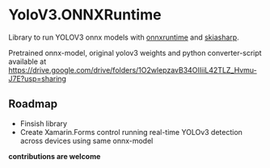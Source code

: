 # YoloV3.ONNXRuntime
Library to run YOLOV3 onnx models with [onnxruntime](https://github.com/microsoft/onnxruntime) and [skiasharp](https://github.com/mono/SkiaSharp).

Pretrained onnx-model, original yolov3 weights and python converter-script available at
https://drive.google.com/drive/folders/1O2wlepzavB34OIIiiL42TLZ_Hvmu-J7E?usp=sharing


## Roadmap
- Finsish library
- Create Xamarin.Forms control running real-time YOLOv3 detection across devices using same onnx-model


**contributions are welcome**
